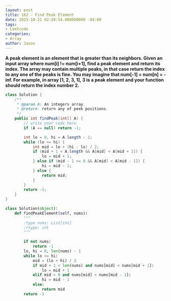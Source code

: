 ```yaml
---
layout: post
title: 162 - Find Peak Element
date: 2015-10-21 02:28:54.000000000 -04:00
tags:
- Leetcode
categories:
- Array
author: Jason
---
```

**A peak element is an element that is greater than its neighbors. Given an input array where num[i] !=  num[i+1], find a peak element and return its index. The array may contain multiple peaks, in that case return the index to any one of the peaks is fine. You may imagine that num[-1] = num[n] = -inf. For example, in array [1, 2, 3, 1], 3 is a peak element and your function should return the index number 2.**


``` java
class Solution {
    /**
     * @param A: An integers array.
     * @return: return any of peek positions.
     */
    public int findPeak(int[] A) {
        // write your code here
        if (A == null) return -1;

        int lo = 0, hi = A.length - 1;
        while (lo <= hi) {
            int mid = lo + (hi - lo) / 2;
            if (mid + 1 < A.length && A[mid] < A[mid + 1]) {
                lo = mid + 1;
            } else if (mid - 1 >= 0 && A[mid] < A[mid - 1]) {
                hi = mid - 1;
            } else {
                return mid;
            }
        }
        return -1;
    }
}
```

``` python
class Solution(object):
    def findPeakElement(self, nums):
        """
        :type nums: List[int]
        :rtype: int
        """

        if not nums:
            return -1
        lo, hi = 0, len(nums) - 1
        while lo <= hi:
            mid = (lo + hi) / 2
            if mid + 1 < len(nums) and nums[mid] < nums[mid + 1]:
                lo = mid + 1
            elif mid > 0 and nums[mid] < nums[mid - 1]:
                hi = mid - 1
            else:
                return mid
        return -1
```
